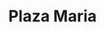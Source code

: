 ---
title: Plaza Maria
phone: (408) 293-5253
website: https://www.mercyhousing.org/california/plaza-maria
management: Mercy Housing Management Group
location: "San Jose"
tags: []
---